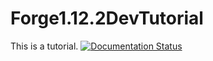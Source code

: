 # Forge1.12.2DevTutorial
This is a tutorial.
[![Documentation Status](https://readthedocs.org/projects/forge1122devtutorial/badge/?version=latest)](https://forge1122devtutorial.readthedocs.io/zh_CN/latest/?badge=latest)
